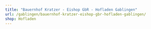 ```yaml
---
title: "Bauernhof Kratzer - Eishop GbR - Hofladen Gablingen"
url: /gablingen/bauernhof-kratzer-eishop-gbr-hofladen-gablingen/
shop: Hofladen
---
```

